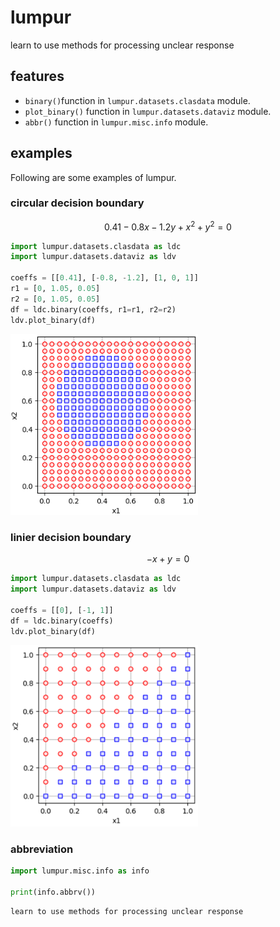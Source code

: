 # lumpur
learn to use methods for processing unclear response


## features
+ `binary()`function in `lumpur.datasets.clasdata` module.
+ `plot_binary()` function in `lumpur.datasets.dataviz` module.
+ `abbr()` function in `lumpur.misc.info` module.


## examples
Following are some examples of lumpur.

### circular decision boundary
$$
0.41 - 0.8x - 1.2y + x^2 + y^2 = 0
$$

```py
import lumpur.datasets.clasdata as ldc
import lumpur.datasets.dataviz as ldv

coeffs = [[0.41], [-0.8, -1.2], [1, 0, 1]]
r1 = [0, 1.05, 0.05]
r2 = [0, 1.05, 0.05]
df = ldc.binary(coeffs, r1=r1, r2=r2)
ldv.plot_binary(df)
```
<img src="docs/images/dataviz_circular.png" width="300" />

### linier decision boundary
$$
-x + y = 0
$$
```py
import lumpur.datasets.clasdata as ldc
import lumpur.datasets.dataviz as ldv

coeffs = [[0], [-1, 1]]
df = ldc.binary(coeffs)
ldv.plot_binary(df)
```
<img src="docs/images/dataviz_linear.png" width="300" />

### abbreviation
```py
import lumpur.misc.info as info

print(info.abbrv())
```
```
learn to use methods for processing unclear response
```
